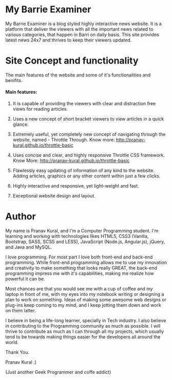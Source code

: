 # My Barrie Examiner

My Barrie Examiner is a blog styled highly interactive news website. It is a platform that deliver the viewers with all the important news related to various categories, that happen in Barri on daily basis. This site provides latest news 24x7 and thrives to keep their viewers updated.

# Site Concept and functionality

The main features of the website and some of it's functionalities and benifits.

#### Main features:

1. It is capable of providing the viewers with clear and distraction free views for reading articles.
    
2. Uses a new concept of short bracket viewers to view articles in a quick glance.
    
3. Extremely useful, yet completely new concept of navigating through the website, named - Throttle Through. Know more:   http://pranav-kural.github.io/throttle-basic
    
4. Uses concise and clear, and highly responsive Throttle CSS framework. Know More:   http://pranav-kural.github.io/throttle-basic
    
5. Flawlessly easy updating of information of any kind to the website. Adding articles, graphics or any other content within just a few clicks.
    
6. Highly interactive and responsive, yet light-weight and fast.
    
7. Exceptional website design and layout.

# Author

My name is Pranav Kural, and I'm a Computer Programming student. I'm learning and working with technologies likes HTML5, CSS3 (Vanilla, Bootstrap, SASS, SCSS and LESS), JavaScript (Node.js, Angular.js), jQuery, and Java and MySQL.

I love programming. For most part I love both front-end and back-end programming. While front-end programming allows me to use my innovation and creativity to make something that looks really GREAT, the back-end programming impress me with it's capabilities, making me realize how powerful it can be.

Most chances are that you would see me with a cup of coffee and my laptop in front of me, with my eyes into my notebook writing or designing a plan to work on something. Ideas of making some awesome web designs or plug-ins keep coming to my mind, and I keep jotting them down and work on them latter.

I believe in being a life-long learner, specially in Tech industry. I also believe in contributing to the Programming community as much as possible. I will thrive to contribute as much as I can through all my projects, which usually tend to be towards making things easier for the developers all around the world.

Thank You.

Pranav Kural :)

(Just another Geek Programmer and coffe addict)
